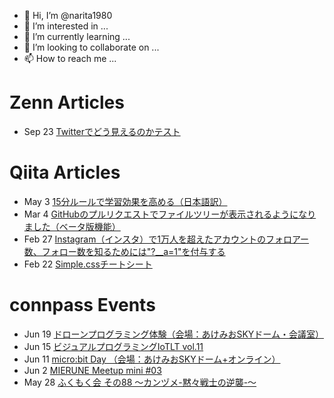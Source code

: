 - 👋 Hi, I’m @narita1980
- 👀 I’m interested in ...
- 🌱 I’m currently learning ...
- 💞️ I’m looking to collaborate on ...
- 📫 How to reach me ...

# Zenn Articles

<!-- profile updater begin: zenn -->
- Sep 23 [Twitterでどう見えるのかテスト](https://zenn.dev/narita1980/articles/cbb21f8d7f785752d6ac)
<!-- profile updater end: zenn -->

# Qiita Articles

<!-- profile updater begin: qiita -->
- May 3 [15分ルールで学習効果を高める（日本語訳）](https://qiita.com/narita1980/items/d0ad5246344fc6e4380f)
- Mar 4 [GitHubのプルリクエストでファイルツリーが表示されるようになりました（ベータ版機能）](https://qiita.com/narita1980/items/bee2c5232342a51e0415)
- Feb 27 [Instagram（インスタ）で1万人を超えたアカウントのフォロアー数、フォロー数を知るためには"?__a=1"を付与する](https://qiita.com/narita1980/items/630b7014fa893461b991)
- Feb 22 [Simple.cssチートシート](https://qiita.com/narita1980/items/fd2ccf0e91944aab9fd5)
<!-- profile updater end: qiita -->

# connpass Events

<!-- profile updater begin: connpass -->
- Jun 19 [ドローンプログラミング体験（会場：あけみおSKYドーム・会議室）](https://coderdojo-nago.connpass.com/event/247530/)
- Jun 15 [ビジュアルプログラミングIoTLT vol.11](https://iotlt.connpass.com/event/248321/)
- Jun 11 [micro:bit Day （会場：あけみおSKYドーム+オンライン）](https://coderdojo-nago.connpass.com/event/247655/)
- Jun 2 [MIERUNE Meetup mini #03](https://mierune.connpass.com/event/247710/)
- May 28 [ふくもく会 その88 〜カンヅメ-黙々戦士の逆襲-〜](https://fukumoku.connpass.com/event/248193/)
<!-- profile updater end: connpass -->

<!---
narita1980/narita1980 is a ✨ special ✨ repository because its `README.md` (this file) appears on your GitHub profile.
You can click the Preview link to take a look at your changes.
--->
